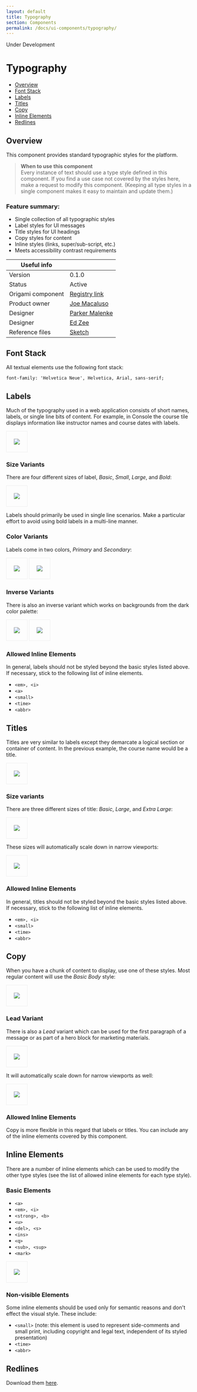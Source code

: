 ```yaml
---
layout: default
title: Typography
section: Components
permalink: /docs/ui-components/typography/
---
```


<aside>Under Development</aside>

# Typography

* [Overview](#overview)
* [Font Stack](#font-stack)
* [Labels](#labels)
* [Titles](#titles)
* [Copy](#copy)
* [Inline Elements](#inline-elements)
* [Redlines](#redlines)


## Overview
This component provides standard typographic styles for the platform.

> **When to use this component**  
> Every instance of text should use a type style defined in this component. If you find a use case not covered by the styles here, make a request to modify this component. (Keeping all type styles in a single component makes it easy to maintain and update them.)

### Feature summary:

- Single collection of all typographic styles
- Label styles for UI messages
- Title styles for UI headings
- Copy styles for content
- Inline styles (links, super/sub-script, etc.)
- Meets accessibility contrast requirements


|   Useful info          |                                       |
|------------------------|---------------------------------------|
|   Version              |    0.1.0                              |
|   Status               |    Active                             |
|   Origami component    |    [Registry link][reg-entry]         |
|   Product owner        |    [Joe Macaluso][jm-contact]         |
|   Designer             |    [Parker Malenke][pm-contact]       |
|   Designer             |    [Ed Zee][ez-contact]               |
|   Reference files      |    [Sketch][sk]                       |

[pm-contact]: mailto:parker.malenke@pearson.com
[ez-contact]: mailto:edward.zee@pearson.com
[jm-contact]: mailto:joe.macaluso@pearson.com
[reg-entry]:  https://origami.pearsoned.com/registry/components/o-app-header
[sk]:         ./assets/o-app-header.sketch


## Font Stack
All textual elements use the following font stack:

```
font-family: 'Helvetica Neue', Helvetica, Arial, sans-serif;
```

## Labels
Much of the typography used in a web application consists of short names, labels, or single line bits of content. For example, in Console the course tile displays information like instructor names and course dates with labels.

<img
  src="./assets/label_example.png"
  style="
    border: 1px solid #eee;
    padding: 20px; ">

### Size Variants
There are four different sizes of label, *Basic*, *Small*, *Large*, and *Bold*:

<img
  src="./assets/labels_primary.png"
  style="
    border: 1px solid #eee;
    padding: 20px; ">

Labels should primarily be used in single line scenarios. Make a particular effort to avoid using bold labels in a multi-line manner.

### Color Variants
Labels come in two colors, *Primary* and *Secondary*:

<img
  src="./assets/labels_primary.png"
  style="
    border: 1px solid #eee;
    padding: 20px; ">
<img
  src="./assets/labels_secondary.png"
  style="
    border: 1px solid #eee;
    padding: 20px; ">

### Inverse Variants
There is also an inverse variant which works on backgrounds from the dark color palette:

<img
  src="./assets/labels_inverse_primary.png"
  style="
    border: 1px solid #eee;
    padding: 20px; ">
<img
  src="./assets/labels_inverse_secondary.png"
  style="
    border: 1px solid #eee;
    padding: 20px; ">

### Allowed Inline Elements
In general, labels should not be styled beyond the basic styles listed above. If necessary, stick to the following list of inline elements.

* `<em>, <i>`
* `<a>`
* `<small>`
* `<time>`
* `<abbr>`


## Titles
Titles are very similar to labels except they demarcate a logical section or container of content. In the previous example, the course name would be a title.

<img
  src="./assets/title_example.png"
  style="
    border: 1px solid #eee;
    padding: 20px; ">

### Size variants
There are three different sizes of title: *Basic*, *Large*, and *Extra Large*:

<img
  src="./assets/titles.png"
  style="
    border: 1px solid #eee;
    padding: 20px; ">

These sizes will automatically scale down in narrow viewports:

<img
  src="./assets/titles_narrow.png"
  style="
    border: 1px solid #eee;
    padding: 20px; ">

### Allowed Inline Elements
In general, titles should not be styled beyond the basic styles listed above. If necessary, stick to the following list of inline elements.

* `<em>, <i>`
* `<small>`
* `<time>`
* `<abbr>`



## Copy
When you have a chunk of content to display, use one of these styles. Most regular content will use the *Basic Body* style:

<img
  src="./assets/copy_basic.png"
  style="
    border: 1px solid #eee;
    padding: 20px; ">

### Lead Variant
There is also a *Lead* variant which can be used for the first paragraph of a message or as part of a hero block for marketing materials.

<img
  src="./assets/copy_lead.png"
  style="
    border: 1px solid #eee;
    padding: 20px; ">

It will automatically scale down for narrow viewports as well:

<img
  src="./assets/copy_lead_narrow.png"
  style="
    border: 1px solid #eee;
    padding: 20px; ">


### Allowed Inline Elements
Copy is more flexible in this regard that labels or titles. You can include any of the inline elements covered by this component.



## Inline Elements
There are a number of inline elements which can be used to modify the other type styles (see the list of allowed inline elements for each type style).

### Basic Elements

* `<a>`
* `<em>, <i>`
* `<strong>, <b>`
* `<u>`
* `<del>, <s>`
* `<ins>`
* `<q>`
* `<sub>, <sup>`
* `<mark>`

<img
  src="./assets/inline_elements.png"
  style="
    border: 1px solid #eee;
    padding: 20px; ">

### Non-visible Elements
Some inline elements should be used only for semantic reasons and don't effect the visual style. These include:

* `<small>` (note: this element is used to represent side-comments and small print, including copyright and legal text, independent of its styled presentation)
* `<time>`
* `<abbr>`


## Redlines
Download them [here](./assets/redlines.zip).
